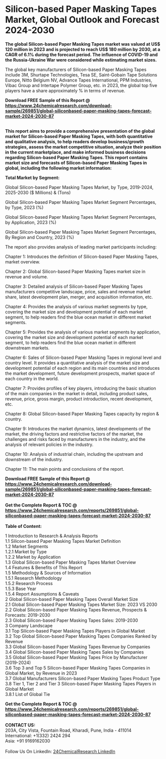 <h1>Silicon-based Paper Masking Tapes Market, Global Outlook and Forecast 2024-2030</h1><p><strong>The global Silicon-based Paper Masking Tapes market was valued at US$ 120 million in 2023 and is projected to reach US$ 180 million by 2030, at a CAGR of 6.1% during the forecast period. The influence of COVID-19 and the Russia-Ukraine War were considered while estimating market sizes.</strong></p><p>
</p><p>The global key manufacturers of Silicon-based Paper Masking Tapes include 3M, Shurtape Technologies, Tesa SE, Saint-Gobain Tape Solutions Europe, Nitto Belgium NV, Advance Tapes International, PPM Industries, Vibac Group and Intertape Polymer Group, etc. in 2023, the global top five players have a share approximately % in terms of revenue.</p><div><b>Download FREE Sample of this Report @ 
            <a href="https://www.24chemicalresearch.com/download-sample/269851/global-siliconbased-paper-masking-tapes-forecast-market-2024-2030-87">
            https://www.24chemicalresearch.com/download-sample/269851/global-siliconbased-paper-masking-tapes-forecast-market-2024-2030-87</a></b></div><br><p>
<strong>This report aims to provide a comprehensive presentation of the global market for Silicon-based Paper Masking Tapes, with both quantitative and qualitative analysis, to help readers develop business/growth strategies, assess the market competitive situation, analyze their position in the current marketplace, and make informed business decisions regarding Silicon-based Paper Masking Tapes. This report contains market size and forecasts of Silicon-based Paper Masking Tapes in global, including the following market information:</strong></p><p>
</p><p>
<strong>Total Market by Segment:</strong></p><p>
Global Silicon-based Paper Masking Tapes Market, by Type, 2019-2024, 2025-2030 ($ Millions) &amp; (Tons)</p><p>
Global Silicon-based Paper Masking Tapes Market Segment Percentages, by Type, 2023 (%)</p><p>
</p><p>
Global Silicon-based Paper Masking Tapes Market Segment Percentages, by Application, 2023 (%)</p><p>
</p><p>
Global Silicon-based Paper Masking Tapes Market Segment Percentages, By Region and Country, 2023 (%)</p><p>
</p><p>
The report also provides analysis of leading market participants including:</p><p>
</p><p>
</p><p>
Chapter 1: Introduces the definition of Silicon-based Paper Masking Tapes, market overview.</p><p>
Chapter 2: Global Silicon-based Paper Masking Tapes market size in revenue and volume.</p><p>
Chapter 3: Detailed analysis of Silicon-based Paper Masking Tapes manufacturers competitive landscape, price, sales and revenue market share, latest development plan, merger, and acquisition information, etc.</p><p>
Chapter 4: Provides the analysis of various market segments by type, covering the market size and development potential of each market segment, to help readers find the blue ocean market in different market segments.</p><p>
Chapter 5: Provides the analysis of various market segments by application, covering the market size and development potential of each market segment, to help readers find the blue ocean market in different downstream markets.</p><p>
Chapter 6: Sales of Silicon-based Paper Masking Tapes in regional level and country level. It provides a quantitative analysis of the market size and development potential of each region and its main countries and introduces the market development, future development prospects, market space of each country in the world.</p><p>
Chapter 7: Provides profiles of key players, introducing the basic situation of the main companies in the market in detail, including product sales, revenue, price, gross margin, product introduction, recent development, etc.</p><p>
Chapter 8: Global Silicon-based Paper Masking Tapes capacity by region &amp; country.</p><p>
Chapter 9: Introduces the market dynamics, latest developments of the market, the driving factors and restrictive factors of the market, the challenges and risks faced by manufacturers in the industry, and the analysis of relevant policies in the industry.</p><p>
Chapter 10: Analysis of industrial chain, including the upstream and downstream of the industry.</p><p>
Chapter 11: The main points and conclusions of the report.</p><div><b>Download FREE Sample of this Report @ 
            <a href="https://www.24chemicalresearch.com/download-sample/269851/global-siliconbased-paper-masking-tapes-forecast-market-2024-2030-87">
            https://www.24chemicalresearch.com/download-sample/269851/global-siliconbased-paper-masking-tapes-forecast-market-2024-2030-87</a></b></div><br><div><b>Get the Complete Report & TOC @ 
            <a href="https://www.24chemicalresearch.com/reports/269851/global-siliconbased-paper-masking-tapes-forecast-market-2024-2030-87">
            https://www.24chemicalresearch.com/reports/269851/global-siliconbased-paper-masking-tapes-forecast-market-2024-2030-87</a></b></div><br>
            <b>Table of Content:</b><p>1 Introduction to Research & Analysis Reports<br />
    1.1 Silicon-based Paper Masking Tapes Market Definition<br />
    1.2 Market Segments<br />
        1.2.1 Market by Type<br />
        1.2.2 Market by Application<br />
    1.3 Global Silicon-based Paper Masking Tapes Market Overview<br />
    1.4 Features & Benefits of This Report<br />
    1.5 Methodology & Sources of Information<br />
        1.5.1 Research Methodology<br />
        1.5.2 Research Process<br />
        1.5.3 Base Year<br />
        1.5.4 Report Assumptions & Caveats<br />
2 Global Silicon-based Paper Masking Tapes Overall Market Size<br />
    2.1 Global Silicon-based Paper Masking Tapes Market Size: 2023 VS 2030<br />
    2.2 Global Silicon-based Paper Masking Tapes Revenue, Prospects & Forecasts: 2019-2030<br />
    2.3 Global Silicon-based Paper Masking Tapes Sales: 2019-2030<br />
3 Company Landscape<br />
    3.1 Top Silicon-based Paper Masking Tapes Players in Global Market<br />
    3.2 Top Global Silicon-based Paper Masking Tapes Companies Ranked by Revenue<br />
    3.3 Global Silicon-based Paper Masking Tapes Revenue by Companies<br />
    3.4 Global Silicon-based Paper Masking Tapes Sales by Companies<br />
    3.5 Global Silicon-based Paper Masking Tapes Price by Manufacturer (2019-2024)<br />
    3.6 Top 3 and Top 5 Silicon-based Paper Masking Tapes Companies in Global Market, by Revenue in 2023<br />
    3.7 Global Manufacturers Silicon-based Paper Masking Tapes Product Type<br />
    3.8 Tier 1, Tier 2 and Tier 3 Silicon-based Paper Masking Tapes Players in Global Market<br />
        3.8.1 List of Global Tie</p><div><b>Get the Complete Report & TOC @ 
            <a href="https://www.24chemicalresearch.com/reports/269851/global-siliconbased-paper-masking-tapes-forecast-market-2024-2030-87">
            https://www.24chemicalresearch.com/reports/269851/global-siliconbased-paper-masking-tapes-forecast-market-2024-2030-87</a></b></div><br><b>CONTACT US:</b><br>
            203A, City Vista, Fountain Road, Kharadi, Pune, India - 411014<br>
            International: +1(332) 2424 294<br>
            Asia: +91 9169162030 <br><br>
            Follow Us On LinkedIn: <a href="https://www.linkedin.com/company/24chemicalresearch/">24ChemicalResearch LinkedIn</a>